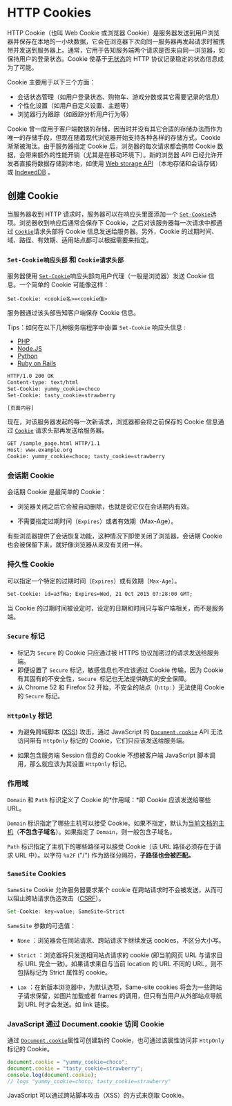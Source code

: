 # HTTP Cookies

HTTP Cookie（也叫 Web Cookie 或浏览器 Cookie）是服务器发送到用户浏览器并保存在本地的一小块数据，它会在浏览器下次向同一服务器再发起请求时被携带并发送到服务器上。通常，它用于告知服务端两个请求是否来自同一浏览器，如保持用户的登录状态。Cookie 使基于[无状态](https://developer.mozilla.org/en-US/docs/Web/HTTP/Overview#HTTP_is_stateless_but_not_sessionless)的 HTTP 协议记录稳定的状态信息成为了可能。

Cookie 主要用于以下三个方面：

- 会话状态管理（如用户登录状态、购物车、游戏分数或其它需要记录的信息）
- 个性化设置（如用户自定义设置、主题等）
- 浏览器行为跟踪（如跟踪分析用户行为等）

Cookie 曾一度用于客户端数据的存储，因当时并没有其它合适的存储办法而作为唯一的存储手段，但现在随着现代浏览器开始支持各种各样的存储方式，Cookie 渐渐被淘汰。由于服务器指定 Cookie 后，浏览器的每次请求都会携带 Cookie 数据，会带来额外的性能开销（尤其是在移动环境下）。新的浏览器 API 已经允许开发者直接将数据存储到本地，如使用 [Web storage API](https://developer.mozilla.org/zh-CN/docs/Web/API/Web_Storage_API) （本地存储和会话存储）或 [IndexedDB](https://developer.mozilla.org/zh-CN/docs/Web/API/IndexedDB_API) 。

## 创建 Cookie

当服务器收到 HTTP 请求时，服务器可以在响应头里面添加一个 [`Set-Cookie`](https://developer.mozilla.org/zh-CN/docs/Web/HTTP/Headers/Set-Cookie)选项。浏览器收到响应后通常会保存下 Cookie，之后对该服务器每一次请求中都通过 [`Cookie`](https://developer.mozilla.org/zh-CN/docs/Web/HTTP/Headers/Cookie)请求头部将 Cookie 信息发送给服务器。另外，Cookie 的过期时间、域、路径、有效期、适用站点都可以根据需要来指定。

### `Set-Cookie响应头部` 和 `Cookie请求头部`

服务器使用 [`Set-Cookie`](https://developer.mozilla.org/zh-CN/docs/Web/HTTP/Headers/Set-Cookie)响应头部向用户代理（一般是浏览器）发送 Cookie 信息。一个简单的 Cookie 可能像这样：

```
Set-Cookie: <cookie名>=<cookie值>
```

服务器通过该头部告知客户端保存 Cookie 信息。

Tips：如何在以下几种服务端程序中设i置 `Set-Cookie` 响应头信息 :

- [PHP](https://secure.php.net/manual/en/function.setcookie.php)
- [Node.JS](https://nodejs.org/dist/latest-v8.x/docs/api/http.html#http_response_setheader_name_value)
- [Python](https://docs.python.org/3/library/http.cookies.html)
- [Ruby on Rails](http://api.rubyonrails.org/classes/ActionDispatch/Cookies.html)

```html
HTTP/1.0 200 OK
Content-type: text/html
Set-Cookie: yummy_cookie=choco
Set-Cookie: tasty_cookie=strawberry

[页面内容]
```

现在，对该服务器发起的每一次新请求，浏览器都会将之前保存的 Cookie 信息通过 [`Cookie`](https://developer.mozilla.org/zh-CN/docs/Web/HTTP/Headers/Cookie) 请求头部再发送给服务器。

```html
GET /sample_page.html HTTP/1.1
Host: www.example.org
Cookie: yummy_cookie=choco; tasty_cookie=strawberry
```

### 会话期 Cookie

会话期 Cookie 是最简单的 Cookie：

- 浏览器关闭之后它会被自动删除，也就是说它仅在会话期内有效。

- 不需要指定过期时间（`Expires`）或者有效期（Max-Age）。

有些浏览器提供了会话恢复功能，这种情况下即使关闭了浏览器，会话期 Cookie 也会被保留下来，就好像浏览器从来没有关闭一样。

### 持久性 Cookie

可以指定一个特定的过期时间（`Expires`）或有效期（`Max-Age`）。

```html
Set-Cookie: id=a3fWa; Expires=Wed, 21 Oct 2015 07:28:00 GMT;
```

当 Cookie 的过期时间被设定时，设定的日期和时间只与客户端相关，而不是服务端。

### `Secure` 标记

- 标记为 `Secure` 的 Cookie 只应通过被 HTTPS 协议加密过的请求发送给服务端。
- 即便设置了 `Secure` 标记，敏感信息也不应该通过 Cookie 传输，因为 Cookie 有其固有的不安全性，`Secure `标记也无法提供确实的安全保障。
- 从 Chrome 52 和 Firefox 52 开始，不安全的站点（`http:`）无法使用 Cookie 的 `Secure` 标记。

###  `HttpOnly` 标记

- 为避免跨域脚本 ([XSS](https://developer.mozilla.org/en-US/docs/Glossary/XSS)) 攻击，通过 JavaScript 的 [`Document.cookie`](https://developer.mozilla.org/zh-CN/docs/Web/API/Document/cookie) API 无法访问带有 `HttpOnly` 标记的 Cookie，它们只应该发送给服务端。

- 如果包含服务端 Session 信息的 Cookie 不想被客户端 JavaScript 脚本调用，那么就应该为其设置 `HttpOnly` 标记。

### 作用域

`Domain` 和 `Path` 标识定义了 Cookie 的*作用域：*即 Cookie 应该发送给哪些 URL。

`Domain` 标识指定了哪些主机可以接受 Cookie。如果不指定，默认为[当前文档的主机](https://developer.mozilla.org/en-US/docs/Web/API/Document/location)（**不包含子域名**）。如果指定了 `Domain`，则一般包含子域名。

`Path` 标识指定了主机下的哪些路径可以接受 Cookie（该 URL 路径必须存在于请求 URL 中）。以字符 `%x2F` ("/") 作为路径分隔符，**子路径也会被匹配。**

### `SameSite` Cookies 

`SameSite` Cookie 允许服务器要求某个 cookie 在跨站请求时不会被发送，从而可以阻止跨站请求伪造攻击（[CSRF](https://developer.mozilla.org/en-US/docs/Glossary/CSRF)）。

```js
Set-Cookie: key=value; SameSite=Strict
```

`SameSite` 参数的可选值：

- `None` ：浏览器会在同站请求、跨站请求下继续发送 cookies，不区分大小写。

- `Strict` ：浏览器将只发送相同站点请求的 cookie (即当前网页 URL 与请求目标 URL 完全一致)。如果请求来自与当前 location 的 URL 不同的 URL，则不包括标记为 Strict 属性的 cookie。

- `Lax` ：在新版本浏览器中，为默认选项，Same-site cookies 将会为一些跨站子请求保留，如图片加载或者 frames 的调用，但只有当用户从外部站点导航到 URL 时才会发送。如 link 链接。

### JavaScript 通过 Document.cookie 访问 Cookie

通过 [`Document.cookie`](https://developer.mozilla.org/zh-CN/docs/Web/API/Document/cookie)属性可创建新的 Cookie，也可通过该属性访问非 `HttpOnly` 标记的 Cookie。

```js
document.cookie = "yummy_cookie=choco"; 
document.cookie = "tasty_cookie=strawberry"; 
console.log(document.cookie); 
// logs "yummy_cookie=choco; tasty_cookie=strawberry"
```

JavaScript 可以通过跨站脚本攻击（XSS）的方式来窃取 Cookie。

